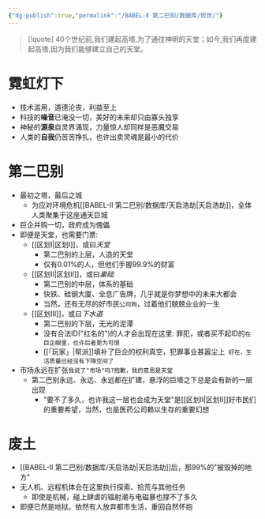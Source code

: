 ```yaml
---
{"dg-publish":true,"permalink":"/BABEL-Ⅱ 第二巴别/数据库/现世/"}
---
```


>[!quote] 
>40个世纪前,我们建起高塔,为了通往神明的天堂；如今,我们再度建起高塔,因为我们能够建立自己的天堂。
# 霓虹灯下
- 技术滥用，道德沦丧，利益至上
- 科技的**噪音**已淹没一切，美好的未来却只由寡头独享
- 神秘的**源泉**自灵界涌现，力量惊人却同样是恶魔交易
- 人类的**自我**仍苦苦挣扎，也许出卖灵魂是最小的代价

# 第二巴别
- 最初之塔，最后之城
	- 为应对环境危机[[BABEL-Ⅱ 第二巴别/数据库/天启浩劫\|天启浩劫]]，全体人类聚集于这座通天巨城
- 巨企并购一切，政府成为傀儡
- 即便是天堂，也需要门票:
	- [[区划Ⅰ\|区划Ⅰ]]，或曰*天堂* 
		- 第二巴别的上层，人造的天堂
		- 仅有0.01%的人，但他们手握99.9%的财富
	- [[区划Ⅱ\|区划Ⅱ]]，或曰*巢础* 
		- 第二巴别的中层，体系的基础
		- 快铁、硅钢大厦、全息广告牌，几乎就是你梦想中的未来大都会
		- 当然，还有无尽的好市民```公司狗```，过着他们兢兢业业的一生
	- [[区划Ⅲ]]，或曰*下水道*
		- 第二巴别的下层，无光的泥潭
		- 没有合法ID("红名的")的人才会出现在这里: 罪犯，或者买不起ID的```在巨企眼里，也许后者更为可恨```
		- [[「玩家」|帮派]]填补了巨企的权利真空，犯罪事业甚嚣尘上``` 好在，生活质量已经没有下降空间了```
- 市场永远在扩张```我说了"市场"吗?抱歉，我的意思是天堂```
	- 第二巴别永远、永远、永远都在扩建，悬浮的巨塔之下总是会有新的一层出现
		- "要不了多久，也许我这一层也会成为天堂"是[[区划Ⅱ\|区划Ⅱ]]好市民们的重要希望，当然，也是医药公司赖以生存的重要幻想
# 废土
- [[BABEL-Ⅱ 第二巴别/数据库/天启浩劫\|天启浩劫]]后，那99%的"被毁掉的地方"
- 无人机、远程机体会在这里执行探索、拾荒与其他任务
	- 即使是机械，碰上肆虐的辐射潮与电磁暴也撑不了多久
- 即便已然是地狱，依然有人放弃都市生活，重回自然怀抱